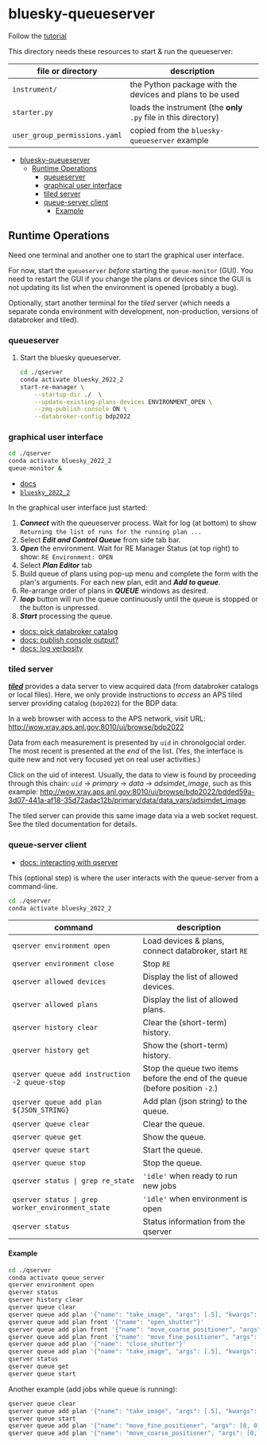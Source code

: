 # bluesky-queueserver

Follow the
[tutorial](https://blueskyproject.io/bluesky-queueserver/tutorial.html#running-re-manager-with-custom-startup-code)

This directory needs these resources to start & run the queueserver:

file or directory | description
--- | ---
`instrument/` | the Python package with the devices and plans to be used
`starter.py` | loads the instrument (the **only** `.py` file in this directory)
`user_group_permissions.yaml` | copied from the `bluesky-queueserver` example

- [bluesky-queueserver](#bluesky-queueserver)
  - [Runtime Operations](#runtime-operations)
    - [queueserver](#queueserver)
    - [graphical user interface](#graphical-user-interface)
    - [tiled server](#tiled-server)
    - [queue-server client](#queue-server-client)
      - [Example](#example)

## Runtime Operations

Need one terminal and another one to start the graphical user interface.

For now, start the `queueserver` *before* starting the `queue-monitor` (GUI).  You need to restart the GUI if you change the plans or devices since the GUI is not updating its list when the environment is opened (probably a bug).

Optionally, start another terminal for the *tiled* server (which needs a separate conda environment with development, non-production, versions of databroker and tiled).

### queueserver

1. Start the bluesky queueserver.

    ```bash
    cd ./qserver
    conda activate bluesky_2022_2
    start-re-manager \
        --startup-dir ./  \
        --update-existing-plans-devices ENVIRONMENT_OPEN \
        --zmq-publish-console ON \
        --databroker-config bdp2022
    ```

### graphical user interface

```bash
cd ./qserver
conda activate bluesky_2022_2
queue-monitor &
```

- [docs](https://blueskyproject.io/bluesky-widgets/)
- [`bluesky_2022_2`](https://github.com/BCDA-APS/use_bluesky/blob/main/install/environment_2022_1.yml)

In the graphical user interface just started:

1. ***Connect*** with the queueserver process.  Wait for log (at bottom)
  to show `Returning the list of runs for the running plan ...`
2. Select ***Edit and Control Queue*** from side tab bar.
3. ***Open*** the environment.  Wait for RE Manager Status (at top
  right) to show: `RE Environment: OPEN`
4. Select ***Plan Editor*** tab
5. Build queue of plans using pop-up menu and complete the form with the
   plan's arguments.  For each new plan, edit and ***Add to queue***.
7. Re-arrange order of plans in ***QUEUE*** windows as desired.
8. ***loop*** button will run the queue continuously until the queue
   is stopped or the button is unpressed.
10. ***Start*** processing the queue.

- [docs: pick databroker catalog](https://blueskyproject.io/bluesky-queueserver/cli_tools.html#instances-of-run-engine-and-databroker)
- [docs: publish console output?](https://blueskyproject.io/bluesky-queueserver/cli_tools.html#instances-of-run-engine-and-databroker)
- [docs: log verbosity](https://blueskyproject.io/bluesky-queueserver/cli_tools.html#other-configuration-parameters)

### tiled server

[***tiled***](https://blueskyproject.io/tiled/) provides a data server
to view acquired data (from databroker catalogs or local files).  Here, we
only provide instructions to *access* an APS tiled server providing
catalog (`bdp2022`) for the BDP data:

In a web browser with access to the APS network, visit
URL: http://wow.xray.aps.anl.gov:8010/ui/browse/bdp2022

Data from each measurement is presented by `uid` in chronolgocial order.  The
most recent is presented at the *end* of the list.  (Yes, the interface is
quite new and not very focused yet on real user activities.)

Click on the uid of interest.  Usually, the data to view is found by proceeding
through this chain: *`uid`* -> *primary* -> *data* -> *adsimdet_image*, 
such as this example:
http://wow.xray.aps.anl.gov:8010/ui/browse/bdp2022/bdded59a-3d07-441a-af18-35d72adac12b/primary/data/data_vars/adsimdet_image

The tiled server can provide this same image data via a web socket
request.  See the tiled documentation for details.

### queue-server client

- [docs: interacting with qserver](https://blueskyproject.io/bluesky-queueserver/tutorial.html#starting-the-queue-server)

This (optional step) is where the user interacts with the queue-server from a command-line.

```bash
cd ./qserver
conda activate bluesky_2022_2

```

command | description
--- | ---
`qserver environment open` | Load devices & plans, connect databroker, start `RE`
`qserver environment close` | Stop `RE`
`qserver allowed devices` | Display the list of allowed devices. 
`qserver allowed plans` | Display the list of allowed plans. 
`qserver history clear` | Clear the (short-term) history. 
`qserver history get` | Show the (short-term) history. 
`qserver queue add instruction -2 queue-stop` | Stop the queue two items before the end of the queue (before position  `-2`.) 
`qserver queue add plan ${JSON_STRING}` | Add plan (json string) to the queue. 
`qserver queue clear` | Clear the queue. 
`qserver queue get` | Show the queue. 
`qserver queue start` | Start the queue. 
`qserver queue stop` | Stop the queue. 
`qserver status \| grep re_state` | `'idle'` when ready to run new jobs
`qserver status \| grep worker_environment_state` | `'idle'` when environment is open
`qserver status` | Status information from the qserver

#### Example

```bash
cd ./qserver
conda activate queue_server
qserver environment open
qserver status
qserver history clear
qserver queue clear
qserver queue add plan '{"name": "take_image", "args": [.5], "kwargs": {"md": {"task": "demonstrate the qserver", "frame_type": "image"}}}'
qserver queue add plan front '{"name": "open_shutter"}'
qserver queue add plan front '{"name": "move_coarse_positioner", "args": [2.71, 3.14]}'
qserver queue add plan front '{"name": "move_fine_positioner", "args": [.123, -0.456]}'
qserver queue add plan '{"name": "close_shutter"}'
qserver queue add plan '{"name": "take_image", "args": [.5], "kwargs": {"md": {"task": "demonstrate the qserver", "frame_type": "dark"}}}'
qserver status
qserver queue get
qserver queue start
```

Another example (add jobs while queue is running):

```bash
qserver queue clear
qserver queue add plan '{"name": "take_image", "args": [.5], "kwargs": {"md": {"task": "use the qserver"}}}'
qserver queue start
qserver queue add plan '{"name": "move_fine_positioner", "args": [0, 0]}'
qserver queue add plan '{"name": "move_coarse_positioner", "args": [0, 0]}'
```
